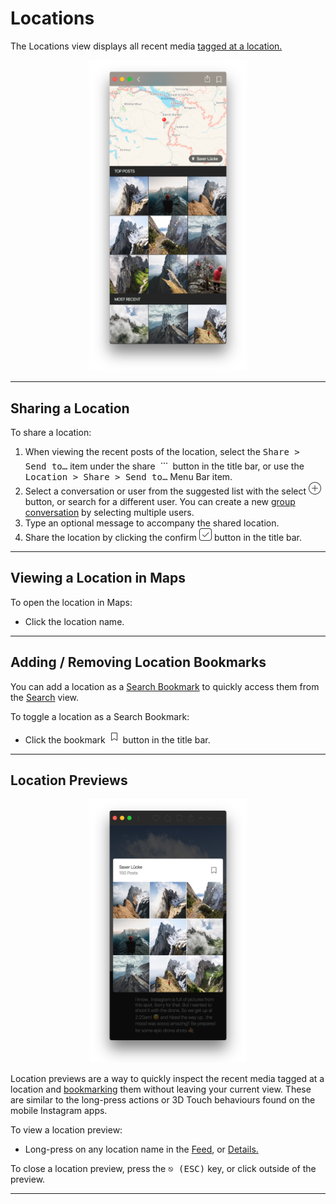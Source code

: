 # Locations

The Locations view displays all recent media [tagged at a location.](//views/upload.md#locations)

<p style="text-align: center; margin-top: 1em;"><img src="/views/assets/location.png" width="50%" height="50%" /></p>

------

## Sharing a Location

To share a location:

1. When viewing the recent posts of the location, select the <kbd>Share > Send to…</kbd> item under the share <img src="/views/assets/actions-menu.png" width="20" height="20" /> button in the title bar, or use the <kbd>Location > Share > Send to…</kbd> Menu Bar item.
2. Select a conversation or user from the suggested list with the select <img src="/views/assets/select.png" width="20" height="20" /> button, or search for a different user. You can create a new [group conversation](//views/conversations.md) by selecting multiple users.
3. Type an optional message to accompany the shared location.
4. Share the location by clicking the confirm <img src="/views/assets/accept.png" width="20" height="20" /> button in the title bar.

------

## Viewing a Location in Maps

To open the location in Maps:

- Click the location name.

------

## Adding / Removing Location Bookmarks

You can add a location as a [Search Bookmark](//views/search.md#search-bookmarks) to quickly access them from the [Search](//views/search.md) view.

To toggle a location as a Search Bookmark:

- Click the bookmark <img src="/views/assets/bookmark.png" width="20" height="20" /> button in the title bar.

------

## Location Previews

<p style="text-align: center; margin-top: 1em;"><img src="/views/assets/location-preview.png" width="50%" height="50%" /></p>

Location previews are a way to quickly inspect the recent media tagged at a location and [bookmarking](#adding--removing-location-bookmarks) them without leaving your current view. These are similar to the long-press actions or 3D Touch behaviours found on the mobile Instagram apps.

To view a location preview:

- Long-press on any location name in the [Feed](//views/feed.md), or [Details.](//views/detailview.md)

To close a location preview, press the <kbd>⎋ (ESC)</kbd> key, or click outside of the preview.

------
